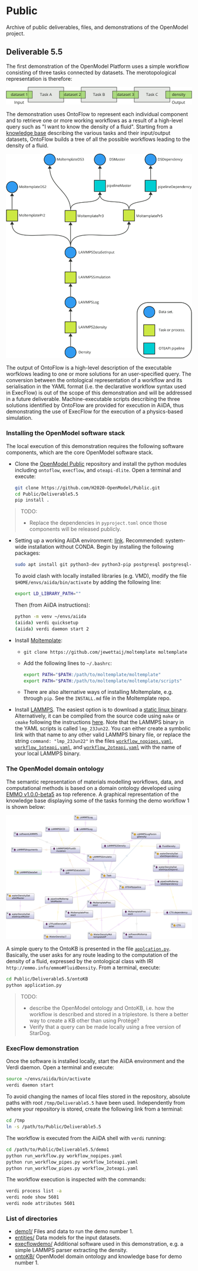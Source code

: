 # Public
Archive of public deliverables, files, and demonstrations of the OpenModel project.

## Deliverable 5.5

The first demonstration of the OpenModel Platform uses a simple workflow consisting of three tasks connected by datasets. The merotopological representation is therefore:

![Merotopological representation of workflow 1.](./images/demo1_merotopology.png)

The demonstration uses OntoFlow to represent each individual component and to retrieve one or more working workflows as a result of a high-level query such as "I want to know the density of a fluid". Starting from a [knowledge base](Deliverable5.5/ontoKB/individuals.ttl) describing the various tasks and their input/output datasets, OntoFlow builds a tree of all the possible workflows leading to the density of a fluid.

![Possible workflows leading to the density of a fluid.](./images/ontoflow_demo2.png)

The output of OntoFlow is a high-level description of the executable worfklows leading to one or more solutions for an user-specified query. The conversion between the ontological representation of a workflow and its serialisation in the YAML format (i.e. the declarative workflow syntax used in ExecFlow) is out of the scope of this demonstration and will be addressed in a future deliverable. Machine-executable scripts describing the three solutions identified by OntoFlow are provided for execution in AiiDA, thus demonstrating the use of ExecFlow for the execution of a physics-based simulation.

### Installing the OpenModel software stack

The local execution of this demonstration requires the following software components, which are the core OpenModel software stack.

* Clone the [OpenModel Public](https://github.com/H2020-OpenModel/Public) repository and install the python modules including `ontoflow`, `execflow`, and `oteapi-dlite`. Open a terminal and execute:

  ```bash
  git clone https://github.com/H2020-OpenModel/Public.git
  cd Public/Deliverable5.5
  pip install .
  ```

> TODO: 
>
> * Replace the dependencies in `pyproject.toml` once those components will be released publicly.

* Setting up a working AiiDA environment: [link](https://aiida.readthedocs.io/projects/aiida-core/en/latest/intro/get_started.html). Recommended: system-wide installation without CONDA. Begin by installing the following packages:

  ```bash
  sudo apt install git python3-dev python3-pip postgresql postgresql-server-dev-all postgresql-client rabbitmq-server
  ```

  To avoid clash with locally installed libraries (e.g. VMD), modify the file `$HOME/envs/aiida/bin/activate` by adding the following line:

  ```bash
  export LD_LIBRARY_PATH=""
  ```

  Then (from AiiDA instructions):

  ```bash
  python -m venv ~/envs/aiida
  (aiida) verdi quicksetup
  (aiida) verdi daemon start 2
  ```

* Install [Moltemplate](http://www.moltemplate.org/download.html):

  * `git clone https://github.com/jewettaij/moltemplate moltemplate `

  * Add the following lines to `~/.bashrc`:

    ```bash
    export PATH="$PATH:/path/to/moltemplate/moltemplate"
    export PATH="$PATH:/path/to/moltemplate/moltemplate/scripts"
    ```

  * There are also alternative ways of installing Moltemplate, e.g. through `pip`. See the `INSTALL.md` file in the Moltemplate repo.

* Install [LAMMPS](https://lammps.org).
  The easiest option is to download a [static linux binary](https://download.lammps.org/static/). Alternatively, it can be compiled from the source code using `make` or `cmake` following the instructions [here](https://docs.lammps.org/Install.html). Note that the LAMMPS binary in the YAML scripts is called `lmp_23Jun22`. You can either create a symbolic link with that name to any other valid LAMMPS binary file, or replace the string `command: "lmp_23Jun22"` in the files [`workflow_nopipes.yaml`](Deliverable5.5/demo1/workflow_nopipes.yaml), [`workflow_1oteapi.yaml`](Deliverable5.5/demo1/workflow_1oteapi.yaml), and [`workflow_2oteapi.yaml`](Deliverable5.5/demo1/workflow_2oteapi.yaml) with the name of your local LAMMPS binary.


### The OpenModel domain ontology

The semantic representation of materials modelling workflows, data, and computational methods is based on a domain ontology developed using [EMMO v1.0.0-beta5](https://github.com/emmo-repo/EMMO/tree/1.0.0-beta5) as top reference. A graphical representation of the knowledge base displaying some of the tasks forming the demo workflow 1 is shown below:

![Graphical representation of the Knowledge Base.](images/knowledgebase1.png)

A simple query to the OntoKB is presented in the file [`applcation.py`](Public/Deliverable5.5/ontoKB/application.py). Basically, the user asks for any route leading to the computation of the density of a fluid, expressed by the ontological class with IRI `http://emmo.info/emmo#FluidDensity`. From a terminal, execute:

```bash
cd Public/Deliverable5.5/ontoKB 
python application.py
```

> TODO: 
>
> * describe the OpenModel ontology and OntoKB, i.e. how the workflow is described and stored in a triplestore. Is there a better way to create a KB other than using Protégé?
> * Verify that a query can be made locally using a free version of StarDog.

### ExecFlow demonstration

Once the software is installed locally, start the AiiDA environment and the Verdi daemon. Open a terminal and execute:

```bash
source ~/envs/aiida/bin/activate
verdi daemon start
```

To avoid changing the names of local files stored in the repository, absolute paths with root `/tmp/Deliverable5.5` have been used. Independently from where your repository is stored, create the following link from a terminal:

```bash
cd /tmp
ln -s /path/to/Public/Deliverable5.5
```

The workflow is executed from the AiiDA shell with `verdi` running:

```bash
cd /path/to/Public/Deliverable5.5/demo1
python run_workflow.py workflow_nopipes.yaml
python run_workflow_pipes.py workflow_1oteapi.yaml
python run_workflow_pipes.py workflow_2oteapi.yaml
```

The workflow execution is inspected with the commands:

```bash
verdi process list -a
verdi node show 5601
verdi node attributes 5601
```

### List of directories

* [demo1/](./Deliverable5.5/demo1) Files and data to run the demo number 1.
* [entities/](./Deliverable5.5/entities) Data models for the input datasets.
* [execflowdemo/](./Deliverable5.5/execflowdemo) Additional software used in this demonstration, e.g. a simple LAMMPS parser extracting the density.
* [ontoKB/](./Deliverable5.5/ontoKB) OpenModel domain ontology and knowledge base for demo number 1.

